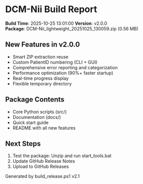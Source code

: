 ﻿# DCM-Nii Build Report

**Build Time**: 2025-10-25 13:01:00
**Version**: v2.0.0  
**Package**: DCM-Nii_lightweight_20251025_130059.zip (0.56 MB)

## New Features in v2.0.0

- Smart ZIP extraction reuse
- Custom PatientID numbering (CLI + GUI)
- Comprehensive error reporting and categorization
- Performance optimization (90%+ faster startup)
- Real-time progress display
- Flexible temporary directory

## Package Contents

- Core Python scripts (src/)
- Documentation (docs/)
- Quick start guide
- README with all new features

## Next Steps

1. Test the package: Unzip and run start_tools.bat
2. Update GitHub Release Notes
3. Upload to GitHub Releases

Generated by build_release.ps1 v2.1
